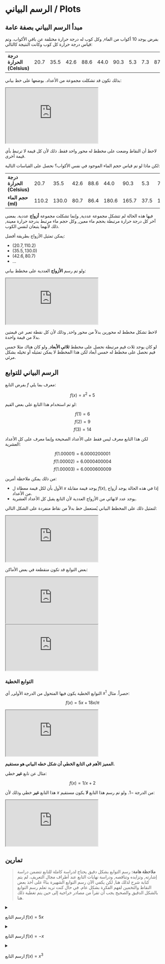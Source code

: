 # الرسم البياني / Plots

## مبدأ الرسم البياني بصفة عامة

بفرض يوجد 10 أكواب من الماء, وكل كوب له درجة حرارة مختلفة عن باقي الأكواب. وتم قياس درجة حرارة كل كوب وكانت النتيجة كالتالي:

|                            |      |      |      |      |      |      |     |     |      |      |
|----------------------------|------|------|------|------|------|------|-----|-----|------|------|
| **درجة الحرارة (Celsius)**    | 20.7 | 35.5 | 42.6 | 88.6 | 44.0 | 90.3 | 5.3 | 7.3 | 87.2 | 27.2 |

بذلك تكون قد تشكلت مجموعة من الأعداد. بوضعها على خط بياني:

<iframe class="desmos-chart" src="https://www.desmos.com/calculator/ytad4wl4sj?embed" height="180"></iframe>

لاحظ أن النقاط وضعت على مخطط له محور واحد فقط. ذلك لأن كل قيمة لا ترتبط بأي قيمة أخرى.

لكن ماذا لو تم قياس حجم الماء الموجود في نفس الأكواب؟ نحصل على القياسات التالية:

|                            |       |       |      |      |       |       |      |       |      |       |
|----------------------------|-------|-------|------|------|-------|-------|------|-------|------|-------|
| **درجة الحرارة (Celsius)**    | 20.7  | 35.5  | 42.6 | 88.6 | 44.0  | 90.3  | 5.3  | 7.3   | 87.2 | 27.2  |
| **حجم الماء (ml)**           | 110.2 | 130.0 | 80.7 | 86.4 | 180.6 | 165.7 | 37.5 | 165.9 | 99.2 | 105.6 |

فيها هذه الحالة لم تتشكل مجموعة عددية, وإنما تشكلت مجموعة **أزواج** عددية. بمعنى آخر كل درجة حرارة مرتبطة بحجم ماء معين, وكل حجم ماء مرتبط بدرجة حرارة معينة, ذلك لأنهما يتبعان لنفس الكوب.

يمكن تمثيل الأزواج بطريقة أفضل:

- $(20.7, 110.2)$
- $(35.5, 130.0)$
- $(42.6, 80.7)$
- ...

ولو تم رسم **الأزواج** العددية على مخطط بياني:

<iframe class="desmos-chart" src="https://www.desmos.com/calculator/fplcwojfrf?embed"></iframe>

لاحظ تشكل مخطط له محورين بدلاً من محور واحد, وذلك لأن كل نقطة تعبر عن قيمتين بدلا من قيمة واحدة.

لو كان يوجد ثلاث قيم مرتبطة نحصل على مخطط **ثلاثي الأبعاد**, ولو كان هناك مثلا خمس قيم نحصل على مخطط له خمس أبعاد لكن هذا المخطط لا يمكن تمثيله أو تخيله بشكل مرئي.

## الرسم البياني للتوابع

بفرض التابع $f$ معرف بما يلي:

$$f(x) = x^2 + 5$$

لو تم استخدام هذا التابع على بعض القيم:

$$f(1) = 6$$
$$f(2) = 9$$
$$f(3) = 14$$

لكن هذا التابع معرف ليس فقط على الأعداد الصحيحة وإنما معرف على كل الأعداد العشرية:

$$f(1.00001) = 6.0000200001$$
$$f(1.00002) = 6.0000400004$$
$$f(1.00003) = 6.0000600009$$

من ذلك يمكن ملاحظة أمرين:
- الأول بأن لكل قيمة معطاة ل $x$ يوجد قيمة مقابلة $f(x)$, إذا في هذه الحالة يوجد أزواج من الأعداد.
- يوجد عدد لانهائي من الأزواج العددية لأن التابع يقبل كل الأعداد العشرية.

لتمثيل ذلك على المخطط البياني يُستعمل خط بدلاً من نقاط منفردة على الشكل التالي:

<iframe class="desmos-chart" src="https://www.desmos.com/calculator/gxfs1gcus6?embed"></iframe>

بعض التوابع قد تكون منقطعة في بعض الأماكن:

<iframe class="desmos-chart" src="https://www.desmos.com/calculator/tq2ylo0ijp?embed"></iframe>

<iframe class="desmos-chart" src="https://www.desmos.com/calculator/ug81kietsy?embed"></iframe>

### التوابع الخطية

التوابع الخطية يكون فيها المتحول من الدرجة الأولى, أي $x^1$ حصراً. مثال:

$$f(x) = 5x + 18x/{\pi}$$

<iframe class="desmos-chart" src="https://www.desmos.com/calculator/pv8d7fhdsq?embed"></iframe>

**المميز الأهم في التابع الخطي أن شكل خطه البياني هو مستقيم.**

مثال عن تابع **غير** خطي:

$$f(x) = 1/{x+2}$$

هذا التابع **غير** خطي وذلك لأن $x$ من الدرجة  $-1$. ولو تم رسم هذا التابع **لا** يكون مستقيم:

<iframe class="desmos-chart" src="https://www.desmos.com/calculator/psbuvpmuic?embed"></iframe>

## تمارين

> **ملاحظة هامة:** رسم التوابع بشكل دقيق يحتاج لدراسة كاملة للتابع تتضمن دراسة إشارته, وتزايده وتناقصه, ودراسة نهايات التابع عند أطراف مجال التعريف.
> لم يتم كتابة شرح لذلك هنا, لكن يكفي الآن رسم التوابع الشهيرة بناءً على أخذ بعض النقاط والتخمين لفهم الفكرة بشكل عام.
> في حال كنت تريد تعلم رسم التوابع بالشكل الدقيق والصحيح يجب أن تقرأ من مصادر خراجية إلى حين يتم تغطية ذلك هنا.

<!-- Exercise -->

<details>
<summary>

ارسم التابع $f(x) = 5x$
</summary>

<iframe class="desmos-chart" src="https://www.desmos.com/calculator/vrgfwgxtor?embed"></iframe>
</details>

<!-- Exercise -->

<details>
<summary>

ارسم التابع $f(x) = -x$
</summary>

<iframe class="desmos-chart" src="https://www.desmos.com/calculator/xqpquhlz5b?embed"></iframe>
</details>

<!-- Exercise -->

<details>
<summary>

ارسم التابع $f(x) = x^3$
</summary>

<iframe class="desmos-chart" src="https://www.desmos.com/calculator/wyxbgrmgxk?embed"></iframe>
</details>